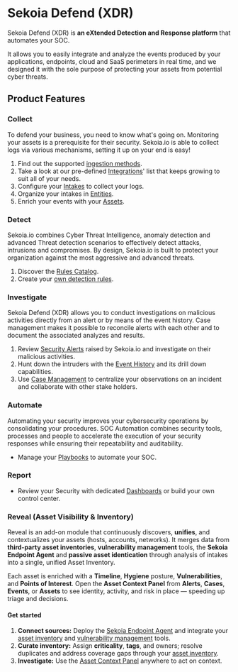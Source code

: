 # Sekoia Defend (XDR)

Sekoia Defend (XDR) is **an eXtended Detection and Response platform** that automates your SOC.

It allows you to easily integrate and analyze the events produced by your applications, endpoints, cloud and SaaS perimeters in real time, and we designed it with the sole purpose of protecting your assets from potential cyber threats.

## Product Features

### Collect

To defend your business, you need to know what's going on. Monitoring your assets is a prerequisite for their security.
Sekoia.io is able to collect logs via various mechanisms, setting it up on your end is easy!

1. Find out the supported [ingestion methods](/integration/ingestion_methods/index.md).
2. Take a look at our pre-defined [Integrations](/integration/categories/index.md)' list that keeps growing to suit all of your needs.
3. Configure your [Intakes](features/collect/intakes.md) to collect your logs.
4. Organize your intakes in [Entities](features/collect/entities.md).
5. Enrich your events with your [Assets](features/collect/assets.md).

### Detect

Sekoia.io combines Cyber Threat Intelligence, anomaly detection and advanced Threat detection scenarios to effectively detect attacks, intrusions and compromises. By design, Sekoia.io is built to protect your organization against the most aggressive and advanced threats.

1. Discover the [Rules Catalog](features/detect/rules_catalog.md).
2. Create your [own detection rules](features/detect/sigma.md).

### Investigate

Sekoia Defend (XDR) allows you to conduct investigations on malicious activities directly from an alert or by means of the event history.
Case management makes it possible to reconcile alerts with each other and to document the associated analyzes and results.

1. Review [Security Alerts](features/investigate/alerts.md) raised by Sekoia.io and investigate on their malicious activities.
2. Hunt down the intruders with the [Event History](features/investigate/events.md) and its drill down capabilities.
3. Use [Case Management](features/investigate/cases.md) to centralize your observations on an incident and collaborate with other stake holders.

### Automate

Automating your security improves your cybersecurity operations by consolidating your procedures. SOC Automation combines security tools, processes and people to accelerate the execution of your security responses while ensuring their repeatability and auditability.

- Manage your [Playbooks](features/automate/index.md) to automate your SOC.

### Report

- Review your Security with dedicated [Dashboards](features/report/dashboards.md) or build your own control center.

### Reveal (Asset Visibility & Inventory)

Reveal is an add-on module that continuously discovers, **unifies**, and contextualizes your assets (hosts, accounts, networks). It merges data from **third-party asset inventories**, **vulnerability management** tools, the **Sekoia Endpoint Agent** and **passive asset identication** through analysis of intakes into a single, unified Asset Inventory.  

Each asset is enriched with a **Timeline**, **Hygiene** posture, **Vulnerabilities**, and **Points of Interest**. Open the **Asset Context Panel** from **Alerts**, **Cases**, **Events**, or **Assets** to see identity, activity, and risk in place — speeding up triage and decisions.  

#### Get started
1. **Connect sources:** Deploy the [Sekoia Endpoint Agent](https://docs.sekoia.io/integration/categories/endpoint/sekoiaio/#enabling-host-hygiene-collection) and integrate your [asset inventory](https://docs.sekoia.io/xdr/features/collect/integrations_hub/) and [vulnerability management](https://docs.sekoia.io/xdr/features/collect/integrations_hub/) tools.  
2. **Curate inventory:** Assign **criticality**, **tags**, and owners; resolve duplicates and address coverage gaps through your [asset inventory](https://docs.sekoia.io/xdr/features/collect/assets/#your-asset-inventory).  
3. **Investigate:** Use the [Asset Context Panel](/xdr/reveal/asset-panel) anywhere to act on context.
